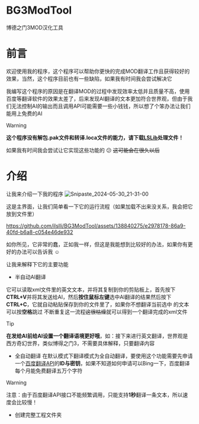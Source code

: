 # BG3ModTool
博德之门3MOD汉化工具
# 前言
欢迎使用我的程序，这个程序可以帮助你更快的完成MOD翻译工作且获得较好的效果，当然，这个程序目前也有一些缺陷，如果我有时间我会尝试解决它

我编写这个程序的原因是在翻译MOD的过程中发现效率太低并且质量不高，使用百度等翻译软件的效果太差了，后来发现AI翻译的文本更加符合世界观，但由于我们无法控制AI的输出而且调用API可能需要一些小钱钱，所以想了个笨办法让我们能用上免费的AI

> [!WARNING]
> **这个程序没有解包.pak文件和转译.loca文件的能力，请下载[LSLib](https://github.com/Norbyte/lslib/releases)处理文件！**
> 
如果我有时间我会尝试让它实现这些功能的 :confused: ~~这可能会在很久以后~~

# 介绍
让我来介绍一下我的程序
![Snipaste_2024-05-30_21-31-00](https://github.com/ilslli/BG3ModTool/assets/138840275/49ac4558-a385-48c3-a3da-459605b0ceeb)

这是主界面，让我们简单看一下它的运行流程（如果加载不出来没关系，我会把它放到文件里）


https://github.com/ilslli/BG3ModTool/assets/138840275/e2978178-86a9-40fd-b6a8-c054e46de932

如你所见，它非常的蠢，正如我一样，但这是我能想到比较好的办法，如果你有更好的办法可以告诉我 :relaxed:

让我来解释下它的主要功能
- 半自动AI翻译

它可以读取xml文件里的英文文本，并将其复制到你的剪贴板上，首先按下**CTRL+V**并将其发送给AI，然后**按住鼠标左键**选中AI翻译的结果然后按下**CTRL+C**，它就自动粘贴保存到你的文件里了，如果你不想翻译当前选中 的文本可以按**空格**跳过
不断重复这一流程~~这很枯燥~~就可以得到一个翻译完成的xml文件

> [!TIP]
> **在发给AI前给AI设置一个翻译语境更好哦**，如：接下来进行英文翻译，世界观是西方奇幻世界，类似博得之门3，不需要具体解释，只要翻译内容

- 全自动翻译
  在默认模式下翻译模式为全自动翻译，要使用这个功能需要先申请一个[百度翻译API](https://api.fanyi.baidu.com/)的**ID与密钥**，如果不知道如何申请可以Bing一下，百度翻译每个月能免费翻译五万个字符
  
> [!WARNING]
> 注意：由于百度翻译API接口不能频繁调用，只能支持**1秒**翻译一条文本，所以速度会比较慢！

- 创建完整工程文件夹


